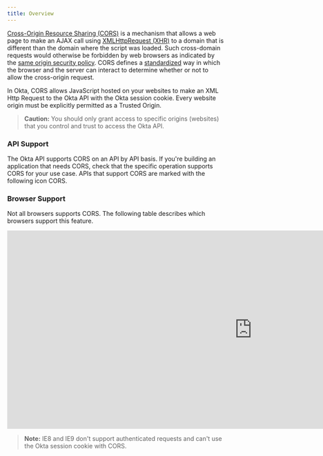 ```yaml
---
title: Overview
---
```


[Cross-Origin Resource Sharing (CORS)](https://www.w3.org/TR/cors/) is a mechanism that allows a web page to make an AJAX call using [XMLHttpRequest (XHR)](https://xhr.spec.whatwg.org/) to a domain that is different than the domain where the script was loaded. Such cross-domain requests would otherwise be forbidden by web browsers as indicated by the [same origin security policy](https://developer.mozilla.org/en-US/docs/Web/Security/Same-origin_policy). CORS defines a [standardized](http://www.w3.org/TR/cors/) way in which the browser and the server can interact to determine whether or not to allow the cross-origin request.

In Okta, CORS allows JavaScript hosted on your websites to make an XML Http Request to the Okta API with the Okta session cookie. Every website origin must be explicitly permitted as a Trusted Origin.

> **Caution:** You should only grant access to specific origins (websites) that you control and trust to access the Okta API.

### API Support

The Okta API supports CORS on an API by API basis. If you're building an application that needs CORS, check that the specific operation supports CORS for your use case. APIs that support CORS are marked with the following icon <span class="api-label api-label-small api-label-cors"><i class="fa fa-cloud-download"></i> CORS</span>.

### Browser Support

Not all browsers supports CORS. The following table describes which browsers support this feature.

<iframe frameborder="0" width="225%" height="460px" src="https://caniuse.com/cors/embed/description&amp;links"></iframe>

> **Note:** IE8 and IE9 don't support authenticated requests and can't use the Okta session cookie with CORS.

<NextSectionLink/>
